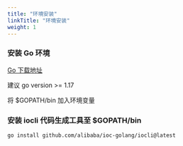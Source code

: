 ```yaml
---
title: "环境安装"
linkTitle: "环境安装"
weight: 1
---
```


### 安装 Go 环境

[Go 下载地址](https://golang.google.cn/)

建议 go version >= 1.17

将 $GOPATH/bin 加入环境变量

### 安装 iocli 代码生成工具至 $GOPATH/bin

```shell
go install github.com/alibaba/ioc-golang/iocli@latest
```